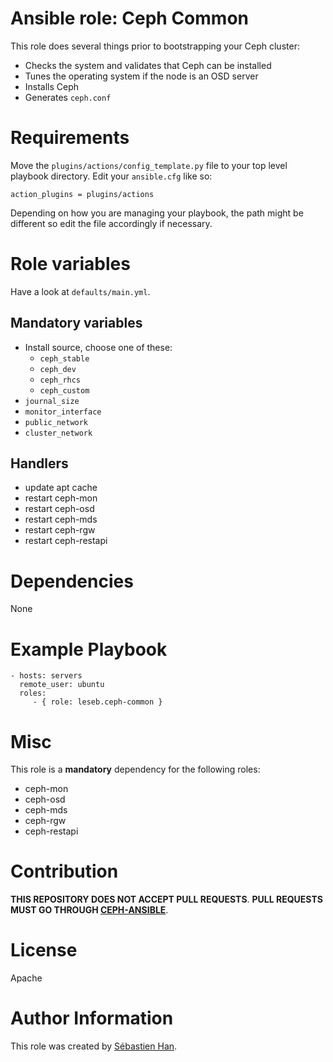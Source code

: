 # Ansible role: Ceph Common

This role does several things prior to bootstrapping your Ceph cluster:

* Checks the system and validates that Ceph can be installed
* Tunes the operating system if the node is an OSD server
* Installs Ceph
* Generates `ceph.conf`

# Requirements

Move the `plugins/actions/config_template.py` file to your top level playbook directory.
Edit your `ansible.cfg` like so:

    action_plugins = plugins/actions

Depending on how you are managing your playbook, the path might be different so edit the file accordingly if necessary.

# Role variables

Have a look at `defaults/main.yml`.

## Mandatory variables

* Install source, choose one of these:
  * `ceph_stable`
  * `ceph_dev`
  * `ceph_rhcs`
  * `ceph_custom`
* `journal_size`
* `monitor_interface`
* `public_network`
* `cluster_network`

## Handlers

* update apt cache
* restart ceph-mon
* restart ceph-osd
* restart ceph-mds
* restart ceph-rgw
* restart ceph-restapi



# Dependencies

None

# Example Playbook

```
- hosts: servers
  remote_user: ubuntu
  roles:
     - { role: leseb.ceph-common }
```

# Misc

This role is a **mandatory** dependency for the following roles:

* ceph-mon
* ceph-osd
* ceph-mds
* ceph-rgw
* ceph-restapi

# Contribution

**THIS REPOSITORY DOES NOT ACCEPT PULL REQUESTS**.
**PULL REQUESTS MUST GO THROUGH [CEPH-ANSIBLE](https://github.com/ceph/ceph-ansible)**.

# License

Apache

# Author Information

This role was created by [Sébastien Han](http://sebastien-han.fr/).
